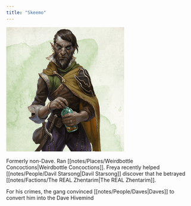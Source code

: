 ```yaml
---
title: "Skeemo"
---
```

![image|250](notes/images/20230714172051.png)

Formerly non-Dave. Ran [[notes/Places/Weirdbottle Concoctions|Weirdbottle Concoctions]]. Freya recently helped [[notes/People/Davil Starsong|Davil Starsong]] discover that he betrayed [[notes/Factions/The REAL Zhentarim|The REAL Zhentarim]].

For his crimes, the gang convinced [[notes/People/Daves|Daves]] to convert him into the Dave Hivemind
 



